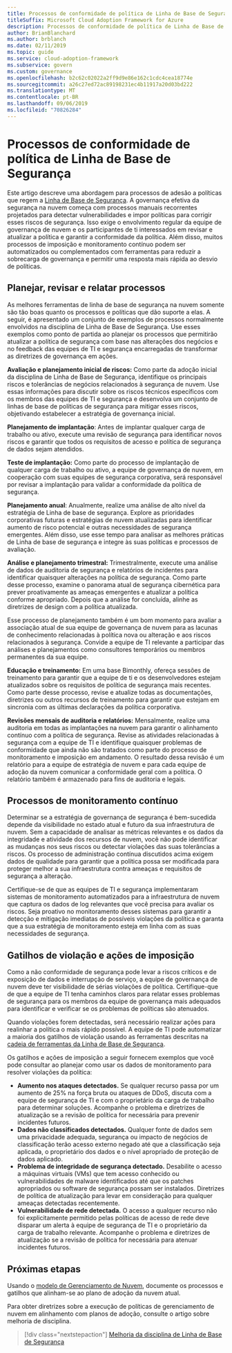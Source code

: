 ```yaml
---
title: Processos de conformidade de política de Linha de Base de Segurança
titleSuffix: Microsoft Cloud Adoption Framework for Azure
description: Processos de conformidade de política de Linha de Base de Segurança
author: BrianBlanchard
ms.author: brblanch
ms.date: 02/11/2019
ms.topic: guide
ms.service: cloud-adoption-framework
ms.subservice: govern
ms.custom: governance
ms.openlocfilehash: b2c62c02022a2ff9d9e86e162c1cdc4cea18774e
ms.sourcegitcommit: a26c27ed72ac89198231ec4b11917a20d03bd222
ms.translationtype: MT
ms.contentlocale: pt-BR
ms.lasthandoff: 09/06/2019
ms.locfileid: "70826284"
---
```

# <a name="security-baseline-policy-compliance-processes"></a>Processos de conformidade de política de Linha de Base de Segurança

Este artigo descreve uma abordagem para processos de adesão a políticas que regem a [Linha de Base de Segurança](./index.md). A governança efetiva da segurança na nuvem começa com processos manuais recorrentes projetados para detectar vulnerabilidades e impor políticas para corrigir esses riscos de segurança. Isso exige o envolvimento regular da equipe de governança de nuvem e os participantes de ti interessados em revisar e atualizar a política e garantir a conformidade da política. Além disso, muitos processos de imposição e monitoramento contínuo podem ser automatizados ou complementados com ferramentas para reduzir a sobrecarga de governança e permitir uma resposta mais rápida ao desvio de políticas.

## <a name="planning-review-and-reporting-processes"></a>Planejar, revisar e relatar processos

As melhores ferramentas de linha de base de segurança na nuvem somente são tão boas quanto os processos e políticas que dão suporte a elas. A seguir, é apresentado um conjunto de exemplos de processos normalmente envolvidos na disciplina de Linha de Base de Segurança. Use esses exemplos como ponto de partida ao planejar os processos que permitirão atualizar a política de segurança com base nas alterações dos negócios e no feedback das equipes de TI e segurança encarregadas de transformar as diretrizes de governança em ações.

**Avaliação e planejamento inicial de riscos:** Como parte da adoção inicial da disciplina de Linha de Base de Segurança, identifique os principais riscos e tolerâncias de negócios relacionados à segurança de nuvem. Use essas informações para discutir sobre os riscos técnicos específicos com os membros das equipes de TI e segurança e desenvolva um conjunto de linhas de base de políticas de segurança para mitigar esses riscos, objetivando estabelecer a estratégia de governança inicial.

**Planejamento de implantação**: Antes de implantar qualquer carga de trabalho ou ativo, execute uma revisão de segurança para identificar novos riscos e garantir que todos os requisitos de acesso e política de segurança de dados sejam atendidos.

**Teste de implantação:** Como parte do processo de implantação de qualquer carga de trabalho ou ativo, a equipe de governança de nuvem, em cooperação com suas equipes de segurança corporativa, será responsável por revisar a implantação para validar a conformidade da política de segurança.

**Planejamento anual**: Anualmente, realize uma análise de alto nível da estratégia de Linha de base de segurança. Explore as prioridades corporativas futuras e estratégias de nuvem atualizadas para identificar aumento de risco potencial e outras necessidades de segurança emergentes. Além disso, use esse tempo para analisar as melhores práticas de Linha de base de segurança e integre às suas políticas e processos de avaliação.

**Análise e planejamento trimestral:** Trimestralmente, execute uma análise de dados de auditoria de segurança e relatórios de incidentes para identificar quaisquer alterações na política de segurança. Como parte desse processo, examine o panorama atual de segurança cibernética para prever proativamente as ameaças emergentes e atualizar a política conforme apropriado. Depois que a análise for concluída, alinhe as diretrizes de design com a política atualizada.

Esse processo de planejamento também é um bom momento para avaliar a associação atual de sua equipe de governança de nuvem para as lacunas de conhecimento relacionadas à política nova ou alteração e aos riscos relacionados à segurança. Convide a equipe de TI relevante a participar das análises e planejamentos como consultores temporários ou membros permanentes da sua equipe.

**Educação e treinamento:** Em uma base Bimonthly, ofereça sessões de treinamento para garantir que a equipe de ti e os desenvolvedores estejam atualizados sobre os requisitos de política de segurança mais recentes. Como parte desse processo, revise e atualize todas as documentações, diretrizes ou outros recursos de treinamento para garantir que estejam em sincronia com as últimas declarações da política corporativa.

**Revisões mensais de auditoria e relatórios:** Mensalmente, realize uma auditoria em todas as implantações na nuvem para garantir o alinhamento contínuo com a política de segurança. Revise as atividades relacionadas à segurança com a equipe de TI e identifique quaisquer problemas de conformidade que ainda não são tratados como parte do processo de monitoramento e imposição em andamento. O resultado dessa revisão é um relatório para a equipe de estratégia de nuvem e para cada equipe de adoção da nuvem comunicar a conformidade geral com a política. O relatório também é armazenado para fins de auditoria e legais.

## <a name="ongoing-monitoring-processes"></a>Processos de monitoramento contínuo

Determinar se a estratégia de governança de segurança é bem-sucedida depende da visibilidade no estado atual e futuro da sua infraestrutura de nuvem. Sem a capacidade de analisar as métricas relevantes e os dados da integridade e atividade dos recursos de nuvem, você não pode identificar as mudanças nos seus riscos ou detectar violações das suas tolerâncias a riscos. Os processo de administração contínua discutidos acima exigem dados de qualidade para garantir que a política possa ser modificada para proteger melhor a sua infraestrutura contra ameaças e requisitos de segurança a alteração.

Certifique-se de que as equipes de TI e segurança implementaram sistemas de monitoramento automatizados para a infraestrutura de nuvem que captura os dados de log relevantes que você precisa para avaliar os riscos. Seja proativo no monitoramento desses sistemas para garantir a detecção e mitigação imediatas de possíveis violações da política e garanta que a sua estratégia de monitoramento esteja em linha com as suas necessidades de segurança.

## <a name="violation-triggers-and-enforcement-actions"></a>Gatilhos de violação e ações de imposição

Como a não conformidade de segurança pode levar a riscos críticos e de exposição de dados e interrupção de serviço, a equipe de governança de nuvem deve ter visibilidade de sérias violações de política. Certifique-que de que a equipe de TI tenha caminhos claros para relatar esses problemas de segurança para os membros da equipe de governança mais adequados para identificar e verificar se os problemas de políticas são atenuados.

Quando violações forem detectadas, será necessário realizar ações para realinhar a política o mais rápido possível. A equipe de TI pode automatizar a maioria dos gatilhos de violação usando as ferramentas descritas na [cadeia de ferramentas da Linha de Base de Segurança](toolchain.md).

Os gatilhos e ações de imposição a seguir fornecem exemplos que você pode consultar ao planejar como usar os dados de monitoramento para resolver violações da política:

- **Aumento nos ataques detectados.** Se qualquer recurso passa por um aumento de 25% na força bruta ou ataques de DDoS, discuta com a equipe de segurança de TI e com o proprietário da carga de trabalho para determinar soluções. Acompanhe o problema e diretrizes de atualização se a revisão de política for necessária para prevenir incidentes futuros.
- **Dados não classificados detectados.** Qualquer fonte de dados sem uma privacidade adequada, segurança ou impacto de negócios de classificação terão acesso externo negado até que a classificação seja aplicada, o proprietário dos dados e o nível apropriado de proteção de dados aplicado.
- **Problema de integridade de segurança detectado.** Desabilite o acesso a máquinas virtuais (VMs) que tem acesso conhecido ou vulnerabilidades de malware identificados até que os patches apropriados ou software de segurança possam ser instalados. Diretrizes de política de atualização para levar em consideração para qualquer ameaças detectadas recentemente.
- **Vulnerabilidade de rede detectada.** O acesso a qualquer recurso não foi explicitamente permitido pelas políticas de acesso de rede deve disparar um alerta à equipe de segurança de TI e o proprietário da carga de trabalho relevante. Acompanhe o problema e diretrizes de atualização se a revisão de política for necessária para atenuar incidentes futuros.

## <a name="next-steps"></a>Próximas etapas

Usando o [modelo de Gerenciamento de Nuvem](./template.md), documente os processos e gatilhos que alinham-se ao plano de adoção da nuvem atual.

Para obter diretrizes sobre a execução de políticas de gerenciamento de nuvem em alinhamento com planos de adoção, consulte o artigo sobre melhoria de disciplina.

> [!div class="nextstepaction"]
> [Melhoria da disciplina de Linha de Base de Segurança](./discipline-improvement.md)
